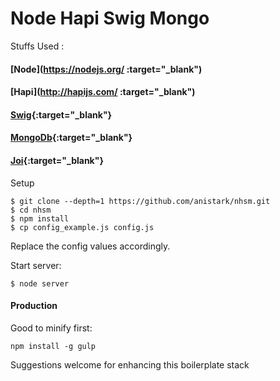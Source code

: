 Node Hapi Swig Mongo
=====================

Stuffs Used :

#### [Node](https://nodejs.org/ :target="_blank")

#### [Hapi](http://hapijs.com/ :target="_blank")

#### [Swig](http://paularmstrong.github.io/swig/){:target="_blank"}

#### [MongoDb](https://www.mongodb.org/){:target="_blank"}

#### [Joi](https://github.com/hapijs/joi){:target="_blank"}


Setup
```
$ git clone --depth=1 https://github.com/anistark/nhsm.git
$ cd nhsm
$ npm install
$ cp config_example.js config.js
```

Replace the config values accordingly.


Start server:
```
$ node server
```

#### Production

Good to minify first:
```
npm install -g gulp
```


Suggestions welcome for enhancing this boilerplate stack
